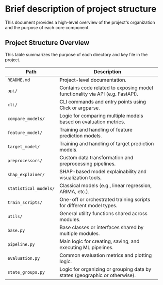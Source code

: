 # Brief description of project structure

This document provides a high-level overview of the project's organization and the purpose of each core component.

## Project Structure Overview

This table summarizes the purpose of each directory and key file in the project.

| Path                    | Description                                                                 |
|-------------------------|-----------------------------------------------------------------------------|
| `README.md`             | Project-level documentation.                                                |
| `api/`                  | Contains code related to exposing model functionality via API (e.g. FastAPI). |
| `cli/`                  | CLI commands and entry points using Click or argparse.                     |
| `compare_models/`       | Logic for comparing multiple models based on evaluation metrics.            |
| `feature_model/`        | Training and handling of feature prediction models.                         |
| `target_model/`         | Training and handling of target prediction models.                          |
| `preprocessors/`        | Custom data transformation and preprocessing pipelines.                     |
| `shap_explainer/`       | SHAP-based model explainability and visualization tools.                    |
| `statistical_models/`   | Classical models (e.g., linear regression, ARIMA, etc.).                    |
| `train_scripts/`        | One-off or orchestrated training scripts for different model types.         |
| `utils/`                | General utility functions shared across modules.                            |
| `base.py`               | Base classes or interfaces shared by multiple modules.                      |
| `pipeline.py`           | Main logic for creating, saving, and executing ML pipelines.                |
| `evaluation.py`         | Common evaluation metrics and plotting logic.                               |
| `state_groups.py`       | Logic for organizing or grouping data by states (geographic or otherwise).  |
